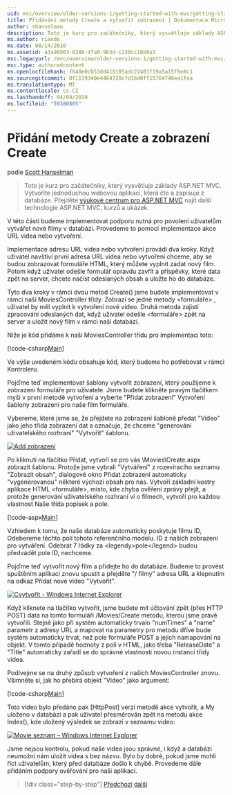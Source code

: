 ```yaml
---
uid: mvc/overview/older-versions-1/getting-started-with-mvc/getting-started-with-mvc-part6
title: Přidávání metody Create a vytvořit zobrazení | Dokumentace Microsoftu
author: shanselman
description: Toto je kurz pro začátečníky, který vysvětluje základy ASP.NET MVC. Vytvořte jednoduchou webovou aplikaci, která čte a zapisuje z databáze.
ms.author: riande
ms.date: 08/14/2010
ms.assetid: a3a90963-0286-4fa0-9b3d-c230cc18b0a3
msc.legacyurl: /mvc/overview/older-versions-1/getting-started-with-mvc/getting-started-with-mvc-part6
msc.type: authoredcontent
ms.openlocfilehash: f648e0cb53dd410105adc22401f19a5a15f9e8c1
ms.sourcegitcommit: 0f1119340e4464720cfd16d0ff15764746ea1fea
ms.translationtype: MT
ms.contentlocale: cs-CZ
ms.lasthandoff: 04/09/2019
ms.locfileid: "59380805"
---
```

# <a name="adding-a-create-method-and-create-view"></a>Přidání metody Create a zobrazení Create

podle [Scott Hanselman](https://github.com/shanselman)

> Toto je kurz pro začátečníky, který vysvětluje základy ASP.NET MVC. Vytvoříte jednoduchou webovou aplikaci, která čte a zapisuje z databáze. Přejděte [výukové centrum pro ASP.NET MVC](../../../index.md) najít další technologie ASP.NET MVC, kurzů a ukázek.


V této části budeme implementovat podporu nutná pro povolení uživatelům vytvářet nové filmy v databázi. Provedeme to pomocí implementace akce URL videa nebo vytvoření.

Implementace adresu URL videa nebo vytvoření provádí dva kroky. Když uživatel navštíví první adresa URL videa nebo vytvoření chceme, aby se budou zobrazovat formuláře HTML, který můžete vyplnit zadat nový film. Potom když uživatel odešle formulář opravdu zavřít a příspěvky, které data zpět na server, chcete načíst odeslaných obsah a uložte ho do databáze.

Tyto dva kroky v rámci dvou metod Create() jsme budete implementovat v rámci naší MoviesController třídy. Zobrazí se jedné metody &lt;formuláře&gt; , uživatel by měl vyplnit k vytvoření nové video. Druhá metoda zajistí zpracování odeslaných dat, když uživatel odešle &lt;formuláře&gt; zpět na server a uložit nový film v rámci naší databázi.

Níže je kód přidáme k naší MoviesController třídu pro implementaci toto:

[!code-csharp[Main](getting-started-with-mvc-part6/samples/sample1.cs)]

Ve výše uvedeném kódu obsahuje kód, který budeme ho potřebovat v rámci Kontroleru.

Pojďme teď implementovat šablony vytvořit zobrazení, který použijeme k zobrazení formuláře pro uživatele. Jsme budete klikněte pravým tlačítkem myši v první metodě vytvoření a vyberte "Přidat zobrazení" Vytvoření šablony zobrazení pro naše film formuláře.

Vybereme, které jsme se, že přejdete na zobrazení šabloně předat "Video" jako jeho třída zobrazení dat a označuje, že chceme "generování uživatelského rozhraní" "Vytvořit" šablonu.

[![Add zobrazení](getting-started-with-mvc-part6/_static/image2.png)](getting-started-with-mvc-part6/_static/image1.png)

Po kliknutí na tlačítko Přidat, vytvoří se pro vás \Movies\Create.aspx zobrazit šablonu. Protože jsme vybrali "Vytváření" z rozevíracího seznamu "Zobrazit obsah", dialogové okno Přidat zobrazení automaticky "vygenerovanou" některé výchozí obsah pro nás. Vytvoří základní kostry aplikace HTML &lt;formuláře&gt;, místo, kde chyba ověření zprávy přejít, a protože generování uživatelského rozhraní ví o filmech, vytvoří pro každou vlastnost Naše třída popisek a pole.

[!code-aspx[Main](getting-started-with-mvc-part6/samples/sample2.aspx)]

Vzhledem k tomu, že naše databáze automaticky poskytuje filmu ID, Odebereme těchto polí tohoto referenčního modelu. ID z našich zobrazení pro vytváření. Odebrat 7 řádky za &lt;legendy&gt;pole&lt;/legend&gt; budou předvádět pole ID, nechceme.

Pojďme teď vytvořit nový film a přidejte ho do databáze. Budeme to provést spuštěním aplikaci znovu spustit a přejděte "/ filmy" adresa URL a klepnutím na odkaz Přidat nové video "Vytvořit".

[![Cvytvořit - Windows Internet Explorer](getting-started-with-mvc-part6/_static/image4.png)](getting-started-with-mvc-part6/_static/image3.png)

Když kliknete na tlačítko vytvořit, jsme budete mít účtování zpět (přes HTTP POST) data na tomto formuláři /Movies/Create metodu, kterou jsme právě vytvořili. Stejně jako při systém automaticky trvalo "numTimes" a "name" parametr z adresy URL a mapovat na parametry pro metodu dříve bude systém automaticky trvat, než pole formuláře POST a jejich namapování na objekt. V tomto případě hodnoty z polí v HTML, jako třeba "ReleaseDate" a "Title" automaticky zařadí se do správné vlastnosti novou instanci třídy videa.

Podívejme se na druhý způsob vytvoření z našich MoviesController znovu. Všimněte si, jak ho přebírá objekt "Video" jako argument:

[!code-csharp[Main](getting-started-with-mvc-part6/samples/sample3.cs)]

Toto video bylo předáno pak [HttpPost] verzi metodě akce vytvořit, a My uloženo v databázi a pak uživatel přesměrován zpět na metodu akce Index(), kde uložený výsledek se zobrazí v seznamu video:

[![Movie seznam – Windows Internet Explorer](getting-started-with-mvc-part6/_static/image6.png)](getting-started-with-mvc-part6/_static/image5.png)

Jsme nejsou kontrolu, pokud naše videa jsou správné, i když a databázi neumožní nám uložit videa s bez názvu. Bylo by dobré, pokud jsme mohli říct uživatelům, který před databáze došlo k chybě. Provedeme dále přidáním podpory ověřování pro naši aplikaci.

> [!div class="step-by-step"]
> [Předchozí](getting-started-with-mvc-part5.md)
> [další](getting-started-with-mvc-part7.md)
